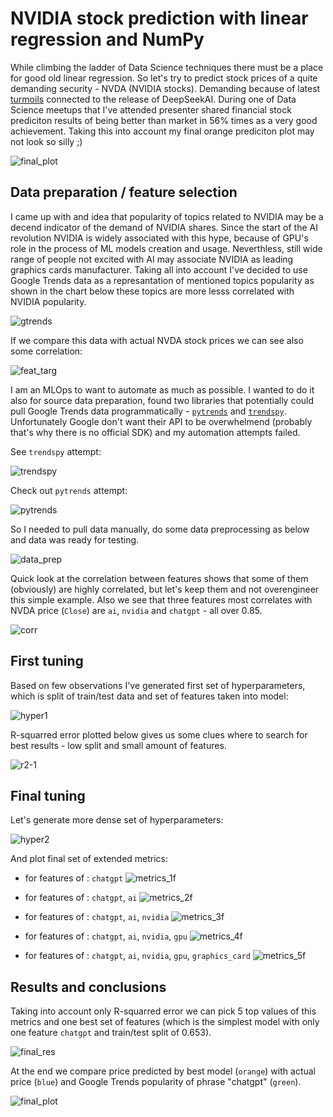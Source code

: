 # NVIDIA stock prediction with linear regression and NumPy

While climbing the ladder of Data Science techniques there must be a place for good old linear regression. So let's try to predict stock prices of a quite demanding security - NVDA (NVIDIA stocks). Demanding because of latest [turmoils](https://www.reuters.com/technology/chinas-deepseek-sets-off-ai-market-rout-2025-01-27/) connected to the release of DeepSeekAI. During one of Data Science meetups that I've attended presenter shared financial stock prediciton results of being better than market in 56% times as a very good achievement. Taking this into account my final orange prediciton plot may not look so silly ;)

![final_plot](img/final_plot.png "final_plot")

## Data preparation / feature selection

I came up with and idea that popularity of topics related to NVIDIA may be a decend indicator of the demand of NVIDIA shares. Since the start of the AI revolution NVIDIA is widely associated with this hype, because of GPU's role in the process of ML models creation and usage. Neverthless, still wide range of people not excited with AI may associate NVIDIA as leading graphics cards manufacturer. Taking all into account I've decided to use Google Trends data as a represantation of mentioned topics popularity as shown in the chart below these topics are more lesss correlated with NVIDIA popularity.

![gtrends](img/google-trends-comparison.png "google_trends")

If we compare this data with actual NVDA stock prices we can see also some correlation:

![feat_targ](img/feat_and_targ.png "feat_targ")

I am an MLOps to want to automate as much as possible. I wanted to do it also for source data preparation, found two libraries that potentially could pull Google Trends data programmatically - [`pytrends`](https://github.com/GeneralMills/pytrends) and [`trendspy`](https://github.com/sdil87/trendspy). Unfortunately Google don't want their API to be overwhelmend (probably that's why there is no official SDK) and my automation attempts failed.

See `trendspy` attempt:

![trendspy](img/trendspy-429.png "trendspy")

Check out `pytrends` attempt:

![pytrends](img/pytrends-429.png "pytrends")

So I needed to pull data manually, do some data preprocessing as below and data was ready for testing.

![data_prep](img/data_prep.png "data_prep")

Quick look at the correlation between features shows that some of them (obviously) are highly correlated, but let's keep them and not overengineer this simple example. Also we see that three features most correlates with NVDA price (`Close`) are `ai`, `nvidia` and `chatgpt` - all over 0.85.

![corr](img/corr.png "corr")

## First tuning

Based on few observations I've generated first set of hyperparameters, which is split of train/test data and set of features taken into model:

![hyper1](img/hyper1.png "hyper1")

R-squarred error plotted below gives us some clues where to search for best results - low split and small amount of features.

![r2-1](img/r2-1.png "r2-1")

## Final tuning

Let's generate more dense set of hyperparameters:

![hyper2](img/hyper2.png "hyper2")

And plot final set of extended metrics:

- for features of : `chatgpt`
![metrics_1f](img/metrics_1f.png "metrics_1f")

- for features of : `chatgpt`, `ai`
![metrics_2f](img/metrics_2f.png "metrics_2f")

- for features of : `chatgpt`, `ai`, `nvidia`
![metrics_3f](img/metrics_3f.png "metrics_3f")

- for features of : `chatgpt`, `ai`, `nvidia`, `gpu`
![metrics_4f](img/metrics_4f.png "metrics_4f")

- for features of : `chatgpt`, `ai`, `nvidia`, `gpu`, `graphics_card`
![metrics_5f](img/metrics_5f.png "metrics_5f")

## Results and conclusions

Taking into account only R-squarred error we can pick 5 top values of this metrics and one best set of features (which is the simplest model with only one feature `chatgpt` and train/test split of 0.653).

![final_res](img/final_res.png "final_res")

At the end we compare price predicted by best model (`orange`) with actual price (`blue`) and Google Trends popularity of phrase "chatgpt" (`green`).

![final_plot](img/final_plot.png "final_plot")
